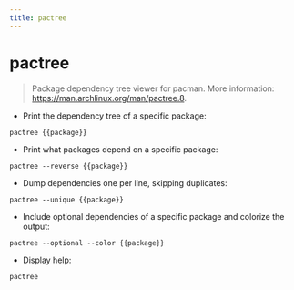 ```yaml
---
title: pactree
---
```

# pactree

> Package dependency tree viewer for pacman.
> More information: <https://man.archlinux.org/man/pactree.8>.

- Print the dependency tree of a specific package:

`pactree {{package}}`

- Print what packages depend on a specific package:

`pactree --reverse {{package}}`

- Dump dependencies one per line, skipping duplicates:

`pactree --unique {{package}}`

- Include optional dependencies of a specific package and colorize the output:

`pactree --optional --color {{package}}`

- Display help:

`pactree`
